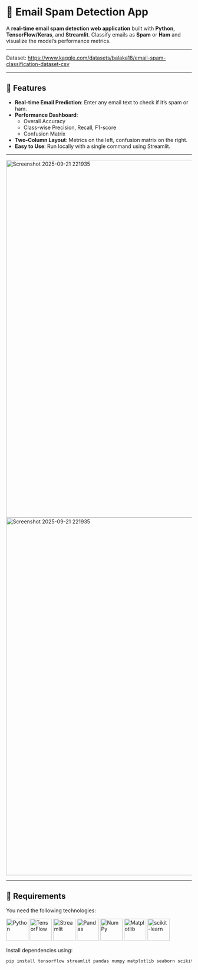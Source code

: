 # 📧 Email Spam Detection App

A **real-time email spam detection web application** built with **Python**, **TensorFlow/Keras**, and **Streamlit**. Classify emails as **Spam** or **Ham** and visualize the model’s performance metrics.

---

Dataset: https://www.kaggle.com/datasets/balaka18/email-spam-classification-dataset-csv

---
## 🔹 Features

- **Real-time Email Prediction**: Enter any email text to check if it’s spam or ham.  
- **Performance Dashboard**:  
  - Overall Accuracy  
  - Class-wise Precision, Recall, F1-score  
  - Confusion Matrix  
- **Two-Column Layout**: Metrics on the left, confusion matrix on the right.  
- **Easy to Use**: Run locally with a single command using Streamlit.  

---

<img width="1920" height="971" alt="Screenshot 2025-09-21 221935" src="https://github.com/user-attachments/assets/2cca261e-6de0-4786-95a1-9128bc92167e" />


<img width="1920" height="971" alt="Screenshot 2025-09-21 221935" src="https://github.com/user-attachments/assets/1b9ae8dd-d8c8-49ff-b0c7-bc9d8645d84c" />


---
## 🔹 Requirements

You need the following technologies:

<p align="left">
  <img src="https://www.python.org/static/community_logos/python-logo.png" alt="Python" width="60" />
  <img src="https://www.tensorflow.org/images/tf_logo_social.png" alt="TensorFlow" width="60" />
  <img src="https://streamlit.io/images/brand/streamlit-mark-color.png" alt="Streamlit" width="60" />
  <img src="https://pandas.pydata.org/static/img/pandas_mark.svg" alt="Pandas" width="60" />
  <img src="https://numpy.org/images/logo.svg" alt="NumPy" width="60" />
  <img src="https://matplotlib.org/_static/images/logo2.svg" alt="Matplotlib" width="60" />
  <img src="https://scikit-learn.org/stable/_static/scikit-learn-logo-small.png" alt="scikit-learn" width="60" />
</p>

Install dependencies using:

```bash
pip install tensorflow streamlit pandas numpy matplotlib seaborn scikit-learn
